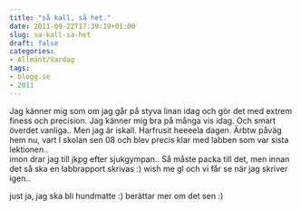 ```yaml
---
title: "så kall, så het."
date: 2011-09-22T17:39:19+01:00
slug: sa-kall-sa-het
draft: false
categories:
- Allmänt/Vardag
tags:
- blogg.se
- 2011
---
```

Jag känner mig som om jag går på styva linan idag och gör det med extrem finess och precision. Jag känner mig bra på många vis idag. Och smart överdet vanliga.. Men jag är iskall. Harfrusit heeeela dagen. Ärbtw påväg hem nu, vart I skolan sen 08 och blev precis klar med labben som var sista lektionen..  
imon drar jag till jkpg efter sjukgympan.. Så måste packa till det, men innan det så ska en labbrapport skrivas :) wish me gl och vi får se när jag skriver igen..  
  
just ja, jag ska bli hundmatte :) berättar mer om det sen :)